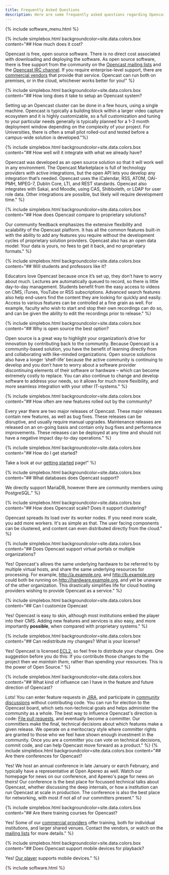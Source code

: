 ```yaml
---
title: Frequently Asked Questions
description: Here are some frequently asked questions regarding Opencast. This will help you determine if it’s the right solution for your organization.
---
```

{% include software_menu.html %}

{% include simplebox.html backgroundcolor=site.data.colors.box
content="## How much does it cost?

Opencast is free, open source software. There is no direct cost associated with downloading and deploying the software. As open source software, there is free support from the community on the [Opencast mailing lists](communication.md) and the [Opencast IRC channel](communication.md). If you require enterprise-level support, there are [commercial vendors](support.md) that provide that service. Opencast can run both on premises, or in the cloud, whichever works better for you!" %}

{% include simplebox.html backgroundcolor=site.data.colors.box
content="## How long does it take to setup an Opencast system?

Setting up an Opencast cluster can be done in a few hours, using a single machine. Opencast is typically a building block within a larger video capture ecosystem and it is highly customizable, so a full customization and tuning to your particular needs generally is typically planned for a 1-3 month deployment window depending on the complexity of your project. For Universities, there is often a small pilot rolled-out and tested before a campus-wide solution is developed."%}


{% include simplebox.html backgroundcolor=site.data.colors.box
content="## How well will it integrate with what we already have?

Opencast was developed as an open source solution so that it will work well in any environment. The Opencast Marketplace is full of technology providers with active integrations, but the open API lets you develop any integration that’s needed. Opencast uses the iCalendar, RSS, ATOM, OAI-PMH, MPEG-7, Dublin Core, LTI, and REST standards.  Opencast also integrates with Sakai, and Moodle, using CAS, Shibboleth, or LDAP for user role data.  Other integrations are possible, but likely will require development time." %}

{% include simplebox.html backgroundcolor=site.data.colors.box
content="## How does Opencast compare to proprietary solutions?

Our community feedback emphasizes the extensive flexibility and scalability of the Opencast platform. It has all the common features built-in with the ability to add any features you require without the development cycles of proprietary solution providers.  Opencast also has an open data model: Your data is yours, no fees to get it back, and no proprietary formats." %}

{% include simplebox.html backgroundcolor=site.data.colors.box
content="## Will students and professors like it?

Educators love Opencast because once it’s set up, they don’t have to worry about much. Lectures are automatically queued to record, so there is little day-to-day management. Students benefit from the easy access to videos on CMS, iTunes, YouTube or RSS subscriptions. Advanced search features also help end-users find the content they are looking for quickly and easily.  Access to various features can be controlled at a fine grain as well.  For example, faculty who wish to start and stop their own recordings can do so, and can be given the ability to edit the recordings prior to release." %}

{% include simplebox.html backgroundcolor=site.data.colors.box
content="## Why is open source the best option?

Open source is a great way to highlight your organization’s drive for innovation by contributing back to the community. Because Opencast is a community-based solution, you have the benefit of learning directly from and collaborating with like-minded organizations. Open source solutions also have a longer ‘shelf-life’ because the active community is continuing to develop and you don’t have to worry about a software provider discontinuing elements of their software or hardware – which can become extremely costly to replace. You can also continue to change and develop software to address your needs, so it allows for much more flexibility, and more seamless integration with your other IT-systems." %}

{% include simplebox.html backgroundcolor=site.data.colors.box
content="## How often are new features rolled out by the community?

Every year there are two major releases of Opencast.  These major releases contain new features, as well as bug fixes.  These releases can be disruptive, and usually require manual upgrades.  Maintenance releases are released on an on-going basis and contain only bug fixes and performance improvements.  These releases can be deployed at any time and should not have a negative impact day-to-day operations." %}

{% include simplebox.html backgroundcolor=site.data.colors.box
content="## How do I get started?

Take a look at our [getting started](getting-started.md) page!" %}

{% include simplebox.html backgroundcolor=site.data.colors.box
content="## What databases does Opencast support?

We directly support MariaDB, however there are community members using PostgreSQL." %}

{% include simplebox.html backgroundcolor=site.data.colors.box
content="## How does Opencast scale?  Does it support clustering?

Opencast spreads its load over its worker nodes.  If you need more scale, you add more workers.  It's as simple as that.  The user facing components can be clustered, and content can even distributed directly from the cloud." %}

{% include simplebox.html backgroundcolor=site.data.colors.box
content="## Does Opencast support virtual portals or multiple organizations?

Yes!  Opencast's allows the same underlying hardware to be referred to by multiple virtual hosts, and share the same underlying resources for processing.  For example, http://a.example.org, and http://b.example.org could both be running on http://hardware.example.org, and yet be unaware of the other organization.  This drastically simplifies life for cloud hosting providers wishing to provide Opencast as a service." %}

{% include simplebox.html backgroundcolor=site.data.colors.box
content="## Can I customize Opencast

Yes!  Opencast is easy to skin, although most institutions embed the player into their CMS.  Adding new features and services is also easy, and more importantly __possible__, when compared with proprietary systems." %}

{% include simplebox.html backgroundcolor=site.data.colors.box
content="## Can redistribute my changes?  What is your license?

Yes!  Opencast is licensed [ECL2](https://github.com/opencast/opencast/blob/develop/LICENSE), so feel free to distribute your changes.  One suggestion before you do this: If you contribute those changes to the project then *we maintain them*, rather than spending your resources.  This is the power of Open Source." %}

{% include simplebox.html backgroundcolor=site.data.colors.box
content="## What kind of influence can I have in the feature and future direction of Opencast?

Lots!  You can enter feature requests in [JIRA](https://opencast.jira.com), and participate in [community discussions](communication.md) without contributing code.  You can run for election to the Opencast board, which sets non-technical goals and helps administer the community as a whole.  The best way to influence Opencast's direction is code: [File pull requests](https://github.com/opencast/opencast/pulls), and eventually become a committer.  Our committers make the final, technical decisions about which features make a given release.  We operate on a meritocracy style where committer rights are granted to those who we feel have shown enough investment in the community.  Once you are a committer you can vote on technical decisions, commit code, and can help Opencast move forward as a product." %}
{% include simplebox.html backgroundcolor=site.data.colors.box
content="## Are there conferences for Opencast?

Yes!  We host an annual conference in late January or earch February, and typically have a representative at Open Apereo as well.  Watch our homepage for news on our conference, and Apereo's page for news on theirs!  Our conference is the best place for focussed technical talks about Opencast, whether discussing the deep internals, or how a institution can run Opencast at scale in production.  The conference is also the best place for networking, with most if not all of our committers present." %}

{% include simplebox.html backgroundcolor=site.data.colors.box
content="## Are there training courses for Opencast?

Yes!  Some of our [commercial providers](support.md) offer training, both for individual institutions, and larger shared venues.  Contact the vendors, or watch on the [mailing lists](communication.md) for more details." %}

{% include simplebox.html backgroundcolor=site.data.colors.box
content="## Does Opencast support mobile devices for playback?

Yes!  [Our player](https://paellaplayer.upv.es/) supports mobile devices." %}

{% include software.html %}

